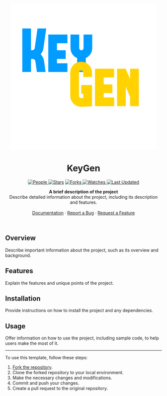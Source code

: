 <p align="center">
  <img src="LOGO.png" alt="Logo">
</p>

<h1 align="center">KeyGen</h1>

<p align="center">

<a href="https://github.com/your-username/repos/graphs/contributors">
<img alt="People" src="https://img.shields.io/github/contributors/your-username/repos?style=flat&color=ffaaf2&label=People"> </a>

<a href="https://github.com/your-username/repos/stargazers">
<img alt="Stars" src="https://img.shields.io/github/stars/your-username/repos?style=flat&color=98c379&label=Stars"></a>

<a href="https://github.com/your-username/repos/network/members">
<img alt="Forks" src="https://img.shields.io/github/forks/your-username/repos?style=flat&color=66a8e0&label=Forks"> </a>

<a href="https://github.com/your-username/repos/watchers">
<img alt="Watches" src="https://img.shields.io/github/watchers/your-username/repos?style=flat&color=f5d08b&label=Watches"> </a>

<a href="https://github.com/your-username/repos/pulse">
<img alt="Last Updated" src="https://img.shields.io/github/last-commit/your-username/repos?style=flat&color=e06c75&label="> </a>
</p>

<p align="center">
  <strong>A brief description of the project</strong>
  <br>
  Describe detailed information about the project, including its description and features.
  <br>
  <br>
  <a href="https://github.com/your-username/your-repo/wiki">Documentation</a>
  ·
  <a href="https://github.com/your-username/your-repo/issues">Report a Bug</a>
  ·
  <a href="https://github.com/your-username/your-repo/issues">Request a Feature</a>
</p>

<br>

## Overview

Describe important information about the project, such as its overview and background.

## Features

Explain the features and unique points of the project.

## Installation

Provide instructions on how to install the project and any dependencies.

## Usage

Offer information on how to use the project, including sample code, to help users make the most of it.

---

To use this template, follow these steps:

1. [Fork the repository](https://github.com/S4NKALP/README-Templates/fork).
2. Clone the forked repository to your local environment.
3. Make the necessary changes and modifications.
4. Commit and push your changes.
5. Create a pull request to the original repository.
